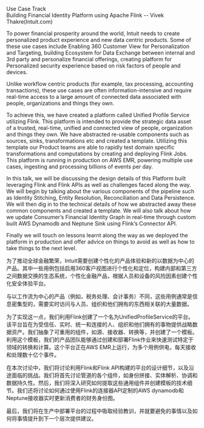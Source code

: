 Use Case Track  
Building Financial Identity Platform using Apache Flink -- Vivek Thakre(Intuit.com)
 
To power financial prosperity around the world, Intuit needs to create personalized product experience and new data centric products. Some of these use cases include Enabling 360 Customer View for Personalization and Targeting, building Ecosystem for Data Exchange between internal and 3rd party and personalize financial offerings, creating platform for Personalized security experience based on risk factors of people and devices.

 

Unlike workflow centric products (for example, tax processing, accounting transactions), these use cases are often information-intensive and require real-time access to a large amount of connected data associated with people, organizations and things they own.

To achieve this, we have created a platform called Unified Profile Service utilizing Flink. This platform is intended to provide the strategic data asset of a trusted, real-time, unified and connected view of people, organization and things they own. We have abstracted re-usable components such as sources, sinks, transformations etc and created a template. Utilizing this template our Product teams are able to rapidly test domain specific transformations and computations by creating and deploying Flink Jobs. This platform is running in production on AWS EMR, powering multiple use cases, ingesting and processing billions of events per day.

 

In this talk, we will be discussing the design details of this Platform built leveraging Flink and Flink APIs as well as challenges faced along the way. We will begin by talking about the various components of the pipeline such as Identity Stitching, Entity Resolution, Reconciliation and Data Persistence. We will then dig in to the technical details of how we abstracted away these common components and created a template. We will also talk about how we update Consumer’s Financial Identity Graph in real-time through custom built AWS Dynamodb and Neptune Sink using Flink’s Connector API.

Finally we will touch on lessons learnt along the way as we deployed the platform in production and offer advice on things to avoid as well as how to take things to the next level.

为了推动全球金融繁荣，Intuit需要创建个性化的产品体验和新的以数据为中心的产品。其中一些用例包括启用360客户视图进行个性化和定位，构建内部和第三方之间数据交换的生态系统，个性化金融产品，根据人员和设备的风险因素创建个性化安全体验平台。

与以工作流为中心的产品（例如，税务处理、会计事务）不同，这些用例通常是信息密集型的，需要实时访问与人员、组织和他们拥有的东西相关联的大量数据。

为了实现这一点，我们利用Flink创建了一个名为UnifiedProfileService的平台。该平台旨在为受信任、实时、统一和连接的人、组织和他们拥有的事物提供战略数据资产。我们抽象了可重用的组件，如源、接收器、转换等，并创建了一个模板。利用这个模板，我们的产品团队能够通过创建和部署Flink作业来快速测试特定于领域的转换和计算。这个平台正在AWS EMR上运行，为多个用例供电，每天接收和处理数十亿个事件。

在本次讨论中，我们将讨论利用Flink和Flink API构建的平台的设计细节，以及沿途面临的挑战。我们将首先讨论管道的各个组件，如身份拼接、实体解析、协调和数据持久性。然后，我们将深入研究如何提取这些通用组件并创建模板的技术细节。我们还将讨论如何通过使用Flink的连接器API定制的AWS dynamodb和Neptune接收器实时更新消费者的财务身份图。

最后，我们将在生产中部署平台的过程中吸取经验教训，并就要避免的事情以及如何将事情提升到下一个层次提供建议。



